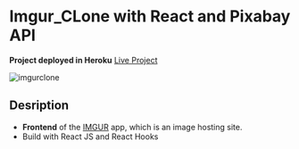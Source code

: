 # Imgur_CLone with React and Pixabay API

**Project deployed in Heroku** 
[Live Project](https://clone-imgurv2.herokuapp.com/)

![imgurclone](https://drive.google.com/file/d/13iTBPV91BOPZmsUlTj6xBEu9eHGhKwi4/view)

## Desription
- **Frontend** of the [IMGUR](images/img.png) app, which is an image hosting site.
-  Build with React JS and React Hooks
    